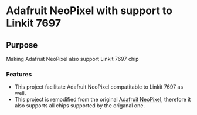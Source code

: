 # Adafruit NeoPixel with support to Linkit 7697
## Purpose
Making Adafruit NeoPixel also support Linkit 7697 chip
### Features
- This project facilitate Adafruit NeoPixel compatitable to Linkit 7697 as well.
- This project is remodified from the original [Adafruit NeoPixel](https://github.com/adafruit/Adafruit_NeoPixel), therefore it also supports all chips supported by the origanal one.
